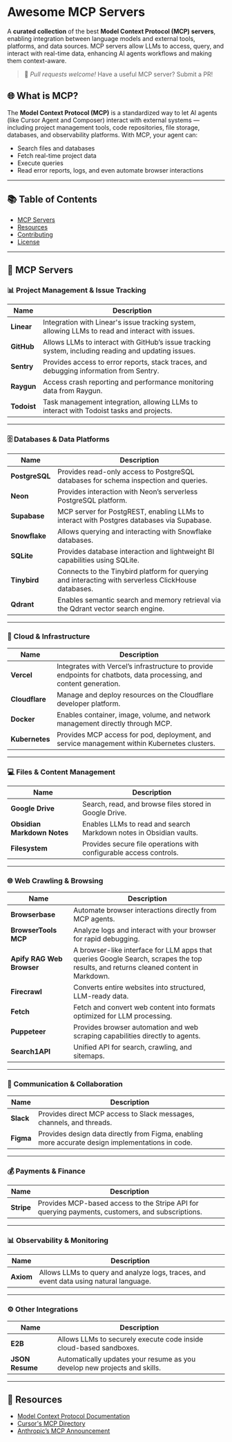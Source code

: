# Awesome MCP Servers

A **curated collection** of the best **Model Context Protocol (MCP) servers**, enabling integration between language models and external tools, platforms, and data sources. MCP servers allow LLMs to access, query, and interact with real-time data, enhancing AI agents workflows and making them context-aware.

> 🚀 *Pull requests welcome!* Have a useful MCP server? Submit a PR!

## 🌐 What is MCP?

The **Model Context Protocol (MCP)** is a standardized way to let AI agents (like Cursor Agent and Composer) interact with external systems — including project management tools, code repositories, file storage, databases, and observability platforms. With MCP, your agent can:

- Search files and databases
- Fetch real-time project data
- Execute queries
- Read error reports, logs, and even automate browser interactions

---

## 📚 Table of Contents

- [MCP Servers](#-mcp-servers)
- [Resources](#-resources)
- [Contributing](#-contributing)
- [License](#-license)

---

## 🔗 MCP Servers

### 📊 Project Management & Issue Tracking

| Name     | Description  |
|---|---|
| **Linear** | Integration with Linear's issue tracking system, allowing LLMs to read and interact with issues. |
| **GitHub** | Allows LLMs to interact with GitHub’s issue tracking system, including reading and updating issues. |
| **Sentry** | Provides access to error reports, stack traces, and debugging information from Sentry. |
| **Raygun** | Access crash reporting and performance monitoring data from Raygun. |
| **Todoist** | Task management integration, allowing LLMs to interact with Todoist tasks and projects. |

---

### 🗄️ Databases & Data Platforms

| Name     | Description  |
|---|---|
| **PostgreSQL** | Provides read-only access to PostgreSQL databases for schema inspection and queries. |
| **Neon** | Provides interaction with Neon’s serverless PostgreSQL platform. |
| **Supabase** | MCP server for PostgREST, enabling LLMs to interact with Postgres databases via Supabase. |
| **Snowflake** | Allows querying and interacting with Snowflake databases. |
| **SQLite** | Provides database interaction and lightweight BI capabilities using SQLite. |
| **Tinybird** | Connects to the Tinybird platform for querying and interacting with serverless ClickHouse databases. |
| **Qdrant** | Enables semantic search and memory retrieval via the Qdrant vector search engine. |

---

### 🔧 Cloud & Infrastructure

| Name     | Description  |
|---|---|
| **Vercel** | Integrates with Vercel’s infrastructure to provide endpoints for chatbots, data processing, and content generation. |
| **Cloudflare** | Manage and deploy resources on the Cloudflare developer platform. |
| **Docker** | Enables container, image, volume, and network management directly through MCP. |
| **Kubernetes** | Provides MCP access for pod, deployment, and service management within Kubernetes clusters. |

---

### 💻 Files & Content Management

| Name     | Description  |
|---|---|
| **Google Drive** | Search, read, and browse files stored in Google Drive. |
| **Obsidian Markdown Notes** | Enables LLMs to read and search Markdown notes in Obsidian vaults. |
| **Filesystem** | Provides secure file operations with configurable access controls. |

---

### 🌐 Web Crawling & Browsing

| Name     | Description  |
|---|---|
| **Browserbase** | Automate browser interactions directly from MCP agents. |
| **BrowserTools MCP** | Analyze logs and interact with your browser for rapid debugging. |
| **Apify RAG Web Browser** | A browser-like interface for LLM apps that queries Google Search, scrapes the top results, and returns cleaned content in Markdown. |
| **Firecrawl** | Converts entire websites into structured, LLM-ready data. |
| **Fetch** | Fetch and convert web content into formats optimized for LLM processing. |
| **Puppeteer** | Provides browser automation and web scraping capabilities directly to agents. |
| **Search1API** | Unified API for search, crawling, and sitemaps. |

---

### 💬 Communication & Collaboration

| Name     | Description  |
|---|---|
| **Slack** | Provides direct MCP access to Slack messages, channels, and threads. |
| **Figma** | Provides design data directly from Figma, enabling more accurate design implementations in code. |

---

### 💰 Payments & Finance

| Name     | Description  |
|---|---|
| **Stripe** | Provides MCP-based access to the Stripe API for querying payments, customers, and subscriptions. |

---

### 📊 Observability & Monitoring

| Name     | Description  |
|---|---|
| **Axiom** | Allows LLMs to query and analyze logs, traces, and event data using natural language. |

---

### ⚙️ Other Integrations

| Name     | Description  |
|---|---|
| **E2B** | Allows LLMs to securely execute code inside cloud-based sandboxes. |
| **JSON Resume** | Automatically updates your resume as you develop new projects and skills. |

---

## 📖 Resources

- [Model Context Protocol Documentation](https://modelcontextprotocol.io)
- [Cursor's MCP Directory](https://cursor.directory/mcp)
- [Anthropic’s MCP Announcement](https://www.anthropic.com/news/model-context-protocol)
